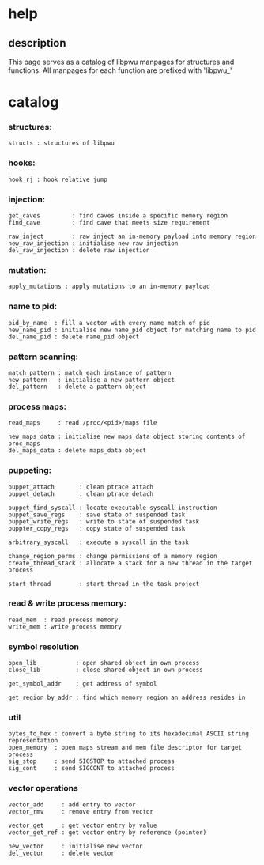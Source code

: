# help

## description

This page serves as a catalog of libpwu manpages for structures and functions. All manpages for each function are prefixed with 'libpwu\_'

# catalog


### structures:
```
structs : structures of libpwu
```


### hooks:
```
hook_rj : hook relative jump
```

### injection:
```
get_caves         : find caves inside a specific memory region
find_cave         : find cave that meets size requirement

raw_inject        : raw inject an in-memory payload into memory region
new_raw_injection : initialise new raw injection
del_raw_injection : delete raw injection
```

### mutation:
```
apply_mutations : apply mutations to an in-memory payload
```


### name to pid:
```
pid_by_name  : fill a vector with every name match of pid
new_name_pid : initialise new name_pid object for matching name to pid
del_name_pid : delete name_pid object
```


### pattern scanning:
```
match_pattern : match each instance of pattern
new_pattern   : initialise a new pattern object
del_pattern   : delete a pattern object
```


### process maps:
```
read_maps     : read /proc/<pid>/maps file

new_maps_data : initialise new maps_data object storing contents of proc_maps
del_maps_data : delete maps_data object
```


### puppeting:
```
puppet_attach       : clean ptrace attach
puppet_detach       : clean ptrace detach

puppet_find_syscall : locate executable syscall instruction
puppet_save_regs    : save state of suspended task
puppet_write_regs   : write to state of suspended task
puppter_copy_regs   : copy state of suspended task

arbitrary_syscall   : execute a syscall in the task

change_region_perms : change permissions of a memory region
create_thread_stack : allocate a stack for a new thread in the target process

start_thread        : start thread in the task project
```


### read & write process memory:
```
read_mem  : read process memory
write_mem : write process memory
```


### symbol resolution
```
open_lib           : open shared object in own process
close_lib          : close shared object in own process

get_symbol_addr    : get address of symbol

get_region_by_addr : find which memory region an address resides in

```


### util
```
bytes_to_hex : convert a byte string to its hexadecimal ASCII string representation
open_memory  : open maps stream and mem file descriptor for target process
sig_stop     : send SIGSTOP to attached process
sig_cont     : send SIGCONT to attached process
```


### vector operations
```
vector_add     : add entry to vector
vector_rmv     : remove entry from vector

vector_get     : get vector entry by value 
vector_get_ref : get vector entry by reference (pointer)

new_vector     : initialise new vector
del_vector     : delete vector
```
